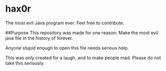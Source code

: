 hax0r
=====

The most evil Java program ever. Feel free to contribute.

##Purpose
This repository was made for one reason: Make the most evil java file in the history of forever. 

Anyone stupid enough to open this file needs serious help.

This was only created for a laugh, and to make people mad. Please do not take this seriously.


